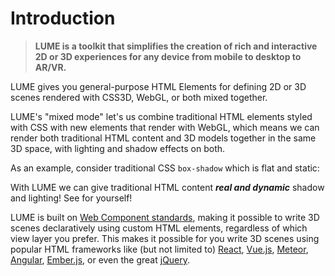 # Introduction

<!-- #### **LUME is a toolkit that simplifies the creation of rich and interactive 2D or 3D experiences for any device from mobile to desktop to AR/VR.** -->

> **LUME is a toolkit that simplifies the creation of rich and interactive 2D or 3D experiences for any device from mobile to desktop to AR/VR.**

<h3 style="display: none;">
  <a href="//lume.io">Home</a>&nbsp;&nbsp;·&nbsp;
  <a href="//lume.io/docs">Documentation</a>&nbsp;&nbsp;·&nbsp;
  <a href="//lume.io/docs/#/examples/hello3d">Examples</a>&nbsp;&nbsp;·&nbsp;
  <a href="//lume.community">Forum</a>&nbsp;&nbsp;·&nbsp;
  <a href="//discord.gg/PgeyevP">Chat</a>&nbsp;&nbsp;·&nbsp;
  <a href="//github.com/lume/lume">Source</a>
</h3>

LUME gives you general-purpose HTML Elements for defining 2D or 3D scenes
rendered with CSS3D, WebGL, or both mixed together.

LUME's "mixed mode" let's us combine traditional HTML elements styled with
CSS with new elements that render with WebGL, which means we can render both
traditional HTML content and 3D models together in the same 3D space, with
lighting and shadow effects on both.

As an example, consider traditional CSS `box-shadow` which is flat and static:

<div id="traditional"></div>

With LUME we can give traditional HTML content **_real and dynamic_** shadow and lighting! See
for yourself!

<div id="dynamic"></div>

LUME is built on [Web Component
standards](https://www.w3.org/standards/techs/components#w3c_all), making it
possible to write 3D scenes declaratively using custom HTML elements,
regardless of which view layer you prefer. This makes it possible for you write
3D scenes using popular HTML frameworks like (but not limited to)
[React](https://facebook.github.io/react), [Vue.js](https://vuejs.org),
[Meteor](http://meteor.com), [Angular](https://angular.io),
[Ember.js](https://www.emberjs.com), or even the great
[jQuery](http://jquery.com).

<script>
new Vue({
  el: '#traditional',
  template: '<live-code :template="code" :autorun="true" mode="html>iframe" />',
  data: {
    code:
`
<body>
<style>
    body, html {
        width: 100%;
        height: 100%;
        margin: 0;
        padding: 0;
        overflow: hidden;
        font-family: sans-serif;
        background: #62b997;
    }
    div {
        width: 100px;
        height: 100px;
        box-shadow: 10px 10px 10px rgba(0,0,0,0.3);
        background: skyblue;
        position: absolute;
        left: 50%;
        top: 50%;
        transform: translate(-50%, -50%);
    }
</style>
<div align="center"> <p>static</p> </div>
</body>
`
  },
})
new Vue({
  el: '#dynamic',
  template: '<live-code :template="code" :autorun="true" mode="html>iframe" />',
  data: {
    code:
`
<body touch-action="none">
<script src="${location.origin+location.pathname}global.js"><\/script>
<script src="${location.origin+location.pathname}node_modules/vue/dist/vue.js"><\/script>
<!-- Tween.js is a lib for animating numbers based on "easing curves". -->
<script src="${location.origin+location.pathname}node_modules/tween.js/src/Tween.js"><\/script>
<!-- pep.js provides the pointer events (pointermove, pointerdown, etc) -->
<script src="https://code.jquery.com/pep/0.4.3/pep.js"><\/script>
<style>
    body, html {
        width: 100%;
        height: 100%;
        margin: 0;
        padding: 0;
        overflow: hidden;
        font-family: sans-serif;
        touch-action: none;
    }
    lume-node {
        text-align: center;
    }
    #bg {
        background: #62b997;
    }
    button {
        width: 100%;
        height: 100%;
        white-space: nowrap;
        border-radius: 0px;
        border: 1px solid #494455;
        background: #e96699;
        color: #494455;
        outline: none;
    }
    button:focus,
    button:hover {
        background: #eb4b89;
        color: #0a3359;
        border-color: #0a3359;
    }
</style>
<template vue>
    <!-- Lights and shadows are powered by WebGL, but written with HTML: -->
    <lume-scene
        webgl="true"
        id="scene"
        background-color="black"
        background-opacity="0"
        perspective="800"
        shadowmap-type="pcfsoft" NOTE="one of basic, pcf, pcfsoft"
    >
        <lume-ambient-light color="#ffffff" intensity="0"></lume-ambient-light>
        <lume-dom-plane ref="plane" id="bg" size-mode="proportional proportional" size="1 1 0" color="#444">
            <lume-node
                id="button-container"
                position="0 0 20"
                size="600 31 0"
                align-point="0.5 0.5 0"
                mount-point="0.5 0.5 0"
            >
                <lume-dom-plane
                    v-for="n in [0,1,2,3,4]"
                    ref="btn"
                    :key="n"
                    size-mode="literal proportional"
                    size="100 1 0"
                    :align-point="\`\${n*0.25} 0 0\`"
                    :mount-point="\`\${n*0.25} 0 0\`"
                    color="#444"
                >
                    <button>button {{n+1}}</button>
                </lume-dom-plane>
            </lume-node>
            <lume-node id="lightContainer" size="0 0 0" position="0 0 300">
                <lume-point-light
                    id="light"
                    color="white"
                    size="0 0 0"
                    cast-shadow="true"
                    intensity="0.8"
                >
                    <lume-mesh
                        has="sphere-geometry basic-material"
                        size="10 10 10"
                        color="white"
                        receive-shadow="false"
                        cast-shadow="false"
                        style="pointer-events: none"
                    >
                    </lume-mesh>
                </lume-point-light>
            </lume-node>
        </lume-dom-plane>
    </lume-scene>
</template>
<div id="buttonsRoot"></div>
<script>
    LUME.useDefaultNames()

    new Vue({
        el: '#buttonsRoot',
        template: document.querySelector('[vue]').innerHTML,
        mounted: function() {
            const {Motor, Events} = LUME
            const scene = document.querySelector('#scene')
            const lightContainer = document.querySelector('#lightContainer')
            const light = document.querySelector('#light')

            scene.on(Events.GL_LOAD, async () => {
                // TODO fix order of events. Promise.resolve() should not be needed here.
                await Promise.resolve()
                light.three.shadow.radius = 2
                light.three.distance = 800
                light.three.shadow.bias = -0.001

                // The following is a temporary hack because opacity isn't
                // exposed through the HTML API yet. work-in-progress...
                // TODO this stuff should be doable via the HTML
                Array.from( document.querySelectorAll('lume-dom-plane') ).forEach(function(n) {
                    n.three.material.opacity = 0.3
                })

                document.querySelector('#bg').three.material.opacity = 0.3
                document.querySelector('#bg').three.material.dithering = true

                scene.needsUpdate()
            })

            const targetPosition = {x: window.innerWidth / 2, y: window.innerHeight / 2}

            document.addEventListener('pointermove', function(e) {
                e.preventDefault()
                targetPosition.x = e.clientX
                targetPosition.y = e.clientY
            })

            Motor.addRenderTask(time => {
                lightContainer.position.x += (targetPosition.x - lightContainer.position.x) * 0.01
                lightContainer.position.y += (targetPosition.y - lightContainer.position.y) * 0.01
                light.position.x = 100 * Math.sin(time * 0.001)
                light.position.y = 100 * Math.cos(time * 0.001)
            })

            let downTween, upTween, pressedButton

            // On mouse down animate the button downward
            document.addEventListener('pointerdown', function(e) {
                if ( is( e.target, 'button' ) ) {
                    pressedButton = e.target

                    if (upTween) {
                        upTween.stop()
                        upTween = null
                    }

                    downTween = new TWEEN.Tween(e.target.parentNode.position)
                        .to({z: -20}, 75)
                        .start()
                        .onComplete(function () { downTween = null })

                    Motor.addRenderTask(function(time) {
                        if (!downTween) return false
                        downTween.update(time)
                    })
                }
            })

            // On mouse up animate the button upward
            document.addEventListener('pointerup', function(e) {
                if ( pressedButton ) {
                    if (downTween) {
                        downTween.stop()
                        downTween = null
                    }

                    upTween = new TWEEN.Tween(pressedButton.parentNode.position)
                        .to({z: 0}, 75)
                        .start()
                        .onComplete(function() { upTween = null })

                    Motor.addRenderTask(function(time) {
                        if (!upTween) return false
                        upTween.update(time)
                    })
                }
            })

            function is( el, selector ) {
                if ( [].includes.call(
                    document.querySelectorAll( selector ),
                    el
                ) ) return true
                return false
            }
        },
    })

<\/script>

</body>
`
  },
})
</script>

